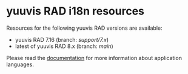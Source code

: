 # yuuvis RAD i18n resources
Resources for the following yuuvis RAD versions are available:

- yuuvis RAD 7.16 (branch: *support/7.x*)
- latest of yuuvis RAD 8.x (branch: *main*)

Please read the <a href="https://help.optimal-systems.com/yuuvisRAD/v70/admin/en/administration/client-config/config_custom_languages.htm?Highlight=i18n" target="_blank">documentation</a> for more information about application languages.
